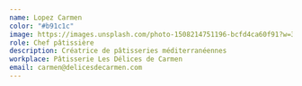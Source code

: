 ```yaml
---
name: Lopez Carmen
color: "#b91c1c"
image: https://images.unsplash.com/photo-1508214751196-bcfd4ca60f91?w=300&h=300&fit=crop&crop=face
role: Chef pâtissière
description: Créatrice de pâtisseries méditerranéennes
workplace: Pâtisserie Les Délices de Carmen
email: carmen@delicesdecarmen.com
---
```

